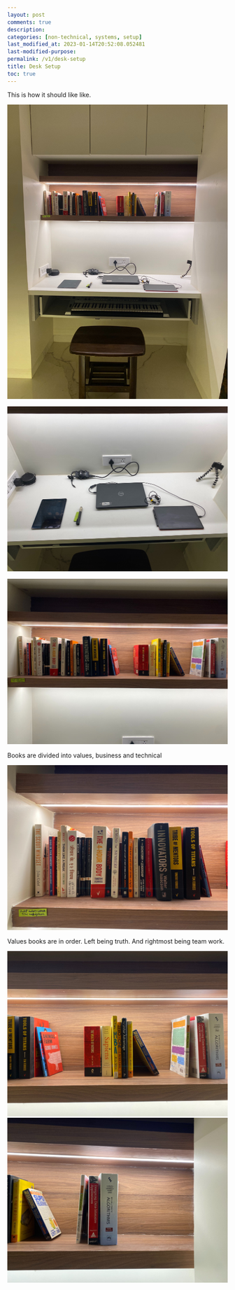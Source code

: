 ```yaml
---
layout: post
comments: true
description: 
categories: [non-technical, systems, setup]
last_modified_at: 2023-01-14T20:52:08.052481
last-modified-purpose: 
permalink: /v1/desk-setup
title: Desk Setup
toc: true
---
```


This is how it should like like.

![](/images/v1-desk-setup/1.jpeg)

![](/images/v1-desk-setup/2.jpeg)

![](/images/v1-desk-setup/3.jpeg)


Books are divided into values, business and technical

![](/images/v1-desk-setup/4.jpeg)

Values books are in order. Left being truth. And rightmost being team work.

![](/images/v1-desk-setup/5.jpeg)
![](/images/v1-desk-setup/6.jpeg)



